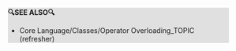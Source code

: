 <div style="margin:2em; background-color: #e0e0e0;">

<strong>🔍SEE ALSO🔍</strong>

 * Core Language/Classes/Operator Overloading_TOPIC (refresher)

</div>


